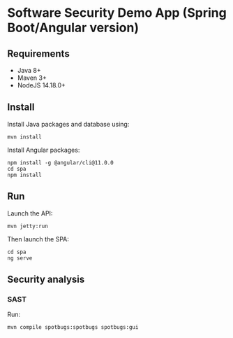 # Software Security Demo App (Spring Boot/Angular version)

## Requirements

* Java 8+
* Maven 3+
* NodeJS 14.18.0+

## Install

Install Java packages and database using:

```shell
mvn install
```

Install Angular packages:

<!-- Test this -->

```shell
npm install -g @angular/cli@11.0.0
cd spa
npm install
```

## Run

Launch the API:

```shell
mvn jetty:run
```

Then launch the SPA:

```shell
cd spa
ng serve
```

## Security analysis

### SAST

Run:

```shell
mvn compile spotbugs:spotbugs spotbugs:gui
```